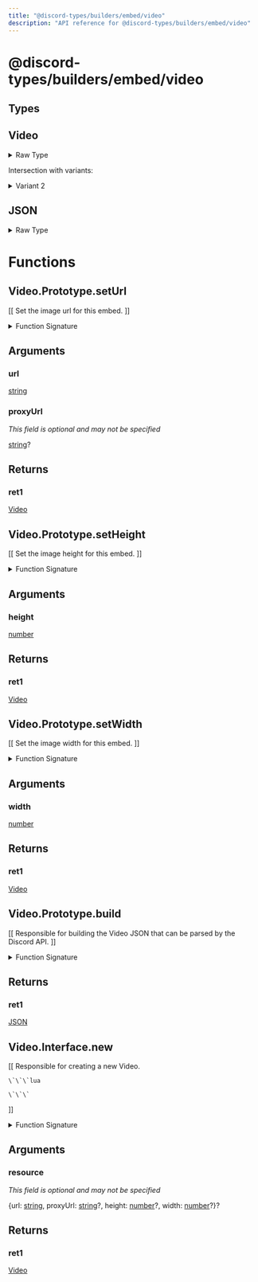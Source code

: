 ```yaml
---
title: "@discord-types/builders/embed/video"
description: "API reference for @discord-types/builders/embed/video"
---
```


<div id="@discord-types/builders/embed/video"></div>

# @discord-types/builders/embed/video

<div id="Types"></div>

## Types

<div id="Video"></div>

## Video

<details>
<summary>Raw Type</summary>

```luau
type Video = Video.Prototype, & {
	url: string,

	proxyUrl: string?,

	height: number?,

	width: number?
}
```

</details>

Intersection with variants:

<details>
<summary>Variant 2</summary>

<TypeTable
	type={{
		"url": {
			type: "[string](#string)",
			description: "",
			required: true
		},
		"proxyUrl": {
			type: "[string](#string)?",
			description: "",
			required: false
		},
		"height": {
			type: "[number](#number)?",
			description: "",
			required: false
		},
		"width": {
			type: "[number](#number)?",
			description: "",
			required: false
		},
	}}
/>
</details>

<div id="JSON"></div>

## JSON

<details>
<summary>Raw Type</summary>

```luau
type JSON = Video.Prototype.build({} :: any),
```

</details>

<div id="Functions"></div>

# Functions

<div id="Video.Prototype.setUrl"></div>

## Video.Prototype.setUrl

\[\[
	Set the image url for this embed.
\]\]

<details>
<summary>Function Signature</summary>

```luau
--[[
	Set the image url for this embed.
]]
function Video.Prototype.setUrl(self: Video, url: string, proxyUrl: string?) -> Video end
```

</details>

<div id="Arguments"></div>

## Arguments

<div id="url"></div>

### url

[string](#string)

<div id="proxyUrl"></div>

### proxyUrl

*This field is optional and may not be specified*

[string](#string)?

<div id="Returns"></div>

## Returns

<div id="ret1"></div>

### ret1

[Video](#Video)<div id="Video.Prototype.setHeight"></div>

## Video.Prototype.setHeight

\[\[
	Set the image height for this embed.
\]\]

<details>
<summary>Function Signature</summary>

```luau
--[[
	Set the image height for this embed.
]]
function Video.Prototype.setHeight(self: Video, height: number) -> Video end
```

</details>

<div id="Arguments"></div>

## Arguments

<div id="height"></div>

### height

[number](#number)

<div id="Returns"></div>

## Returns

<div id="ret1"></div>

### ret1

[Video](#Video)<div id="Video.Prototype.setWidth"></div>

## Video.Prototype.setWidth

\[\[
	Set the image width for this embed.
\]\]

<details>
<summary>Function Signature</summary>

```luau
--[[
	Set the image width for this embed.
]]
function Video.Prototype.setWidth(self: Video, width: number) -> Video end
```

</details>

<div id="Arguments"></div>

## Arguments

<div id="width"></div>

### width

[number](#number)

<div id="Returns"></div>

## Returns

<div id="ret1"></div>

### ret1

[Video](#Video)<div id="Video.Prototype.build"></div>

## Video.Prototype.build

\[\[
	Responsible for building the Video JSON that can be parsed by the Discord API.
\]\]

<details>
<summary>Function Signature</summary>

```luau
--[[
	Responsible for building the Video JSON that can be parsed by the Discord API.
]]
function Video.Prototype.build(self: Video) -> JSON end
```

</details>

<div id="Returns"></div>

## Returns

<div id="ret1"></div>

### ret1

[JSON](#JSON)<div id="Video.Interface.new"></div>

## Video.Interface.new

\[\[
	Responsible for creating a new Video.

	\`\`\`lua
	
	\`\`\`
\]\]

<details>
<summary>Function Signature</summary>

```luau
--[[
	Responsible for creating a new Video.

	\`\`\`lua
	
	\`\`\`
]]
function Video.Interface.new(resource: {
		url: string,

		proxyUrl: string?,

		height: number?,

		width: number?
	}?) -> Video end
```

</details>

<div id="Arguments"></div>

## Arguments

<div id="resource"></div>

### resource

*This field is optional and may not be specified*

\{url: [string](#string), proxyUrl: [string](#string)?, height: [number](#number)?, width: [number](#number)?\}?

<div id="Returns"></div>

## Returns

<div id="ret1"></div>

### ret1

[Video](#Video)